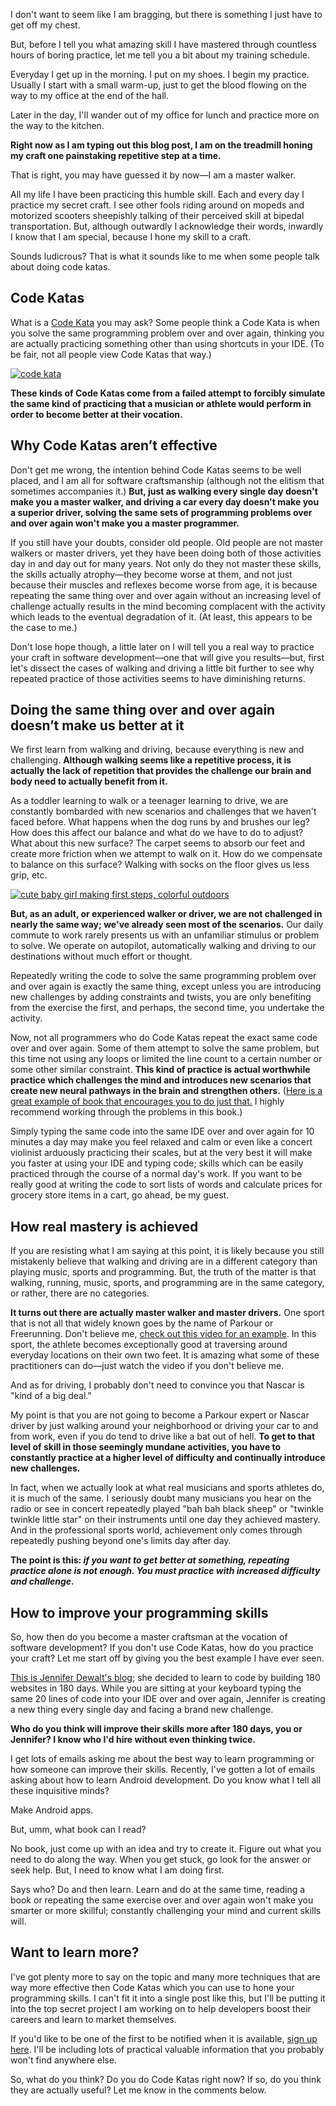 I don't want to seem like I am bragging, but there is something I just have to get off my chest.

But, before I tell you what amazing skill I have mastered through countless hours of boring practice, let me tell you a bit about my training schedule.

Everyday I get up in the morning. I put on my shoes. I begin my practice.
Usually I start with a small warm-up, just to get the blood flowing on the way to my office at the end of the hall.

Later in the day, I'll wander out of my office for lunch and practice more on the way to the kitchen.

**Right now as I am typing out this blog post, I am on the treadmill honing my craft one painstaking repetitive step at a time.**

That is right, you may have guessed it by now—I am a master walker.

All my life I have been practicing this humble skill.  Each and every day I practice my secret craft.  I see other fools riding around on mopeds and motorized scooters sheepishly talking of their perceived skill at bipedal transportation.  But, although outwardly I acknowledge their words, inwardly I know that I am special, because I hone my skill to a craft.

Sounds ludicrous?  That is what it sounds like to me when some people talk about doing code katas.

## Code Katas

What is a [Code Kata](http://codekata.pragprog.com/) you may ask?  Some people think a Code Kata is when you solve the same programming problem over and over again, thinking you are actually practicing something other than using shortcuts in your IDE. (To be fair, not all people view Code Katas that way.)

[![code kata](https://s3.amazonaws.com/static.written.com/code-kata_thumb1415641166.jpg "code kata")](http://simpleprogrammer.com/wp-content/uploads/2013/08/code-kata.jpg)

**These kinds of Code Katas come from a failed attempt to forcibly simulate the same kind of practicing that a musician or athlete would perform in order to become better at their vocation.**

## Why Code Katas aren’t effective

Don't get me wrong, the intention behind Code Katas seems to be well placed, and I am all for software craftsmanship (although not the elitism that sometimes accompanies it.)  **But, just as walking every single day doesn't make you a master walker, and driving a car every day doesn't make you a superior driver, solving the same sets of programming problems over and over again won't make you a master programmer.**

If you still have your doubts, consider old people.  Old people are not master walkers or master drivers, yet they have been doing both of those activities day in and day out for many years.  Not only do they not master these skills, the skills actually atrophy—they become worse at them, and not just because their muscles and reflexes become worse from age, it is because repeating the same thing over and over again without an increasing level of challenge actually results in the mind becoming complacent with the activity which leads to the eventual degradation of it.  (At least, this appears to be the case to me.)

Don't lose hope though, a little later on I will tell you a real way to practice your craft in software development—one that will give you results—but, first let's dissect the cases of walking and driving a little bit further to see why repeated practice of those activities seems to have diminishing returns.

## Doing the same thing over and over again doesn’t make us better at it

We first learn from walking and driving, because everything is new and challenging.  **Although walking seems like a repetitive process, it is actually the lack of repetition that provides the challenge our brain and body need to actually benefit from it.**

As a toddler learning to walk or a teenager learning to drive, we are constantly bombarded with new scenarios and challenges that we haven't faced before.  What happens when the dog runs by and brushes our leg?  How does this affect our balance and what do we have to do to adjust?  What about this new surface?  The carpet seems to absorb our feet and create more friction when we attempt to walk on it.  How do we compensate to balance on this surface?  Walking with socks on the floor gives us less grip, etc.

[![cute baby girl making first steps, colorful outdoors](https://s3.amazonaws.com/static.written.com/learning-to-walk_thumb1415641167.jpg "cute baby girl making first steps, colorful outdoors")](http://simpleprogrammer.com/wp-content/uploads/2013/08/learning-to-walk.jpg)

**But, as an adult, or experienced walker or driver, we are not challenged in nearly the same way;  we've already seen most of the scenarios.**  Our daily commute to work rarely presents us with an unfamiliar stimulus or problem to solve.  We operate on autopilot, automatically walking and driving to our destinations without much effort or thought.

Repeatedly writing the code to solve the same programming problem over and over again is exactly the same thing, except unless you are introducing new challenges by adding constraints and twists, you are only benefiting from the exercise the first, and perhaps, the second time, you undertake the activity.

Now, not all programmers who do Code Katas repeat the exact same code over and over again.  Some of them attempt to solve the same problem, but this time not using any loops or limited the line count to a certain number or some other similar constraint.   **This kind of practice is actual worthwhile practice which challenges the mind and introduces new scenarios that create new neural pathways in the brain and strengthen others.** ([Here is a great example of book that encourages you to do just that.](http://www.amazon.com/gp/product/0201657880/ref=as_li_ss_tl?ie=UTF8&camp=1789&creative=390957&creativeASIN=0201657880&linkCode=as2&tag=makithecompsi-20)  I highly recommend working through the problems in this book.)

Simply typing the same code into the same IDE over and over again for 10 minutes a day may make you feel relaxed and calm or even like a concert violinist arduously practicing their scales, but at the very best it will make you faster at using your IDE and typing code; skills which can be easily practiced through the course of a normal day's work.  If you want to be really good at writing the code to sort lists of words and calculate prices for grocery store items in a cart, go ahead, be my guest.

## How real mastery is achieved

If you are resisting what I am saying at this point, it is likely because you still mistakenly believe that walking and driving are in a different category than playing music, sports and programming.  But, the truth of the matter is that walking, running, music, sports, and programming are in the same category, or rather, there are no categories.

**It turns out there are actually master walker and master drivers.**  One sport that is not all that widely known goes by the name of Parkour or Freerunning.  Don't believe me, [check out this video for an example](http://www.youtube.com/watch?v=WEeqHj3Nj2c).  In this sport, the athlete becomes exceptionally good at traversing around everyday locations on their own two feet.  It is amazing what some of these practitioners can do—just watch the video if you don't believe me.

And as for driving, I probably don't need to convince you that Nascar is "kind of a big deal."

My point is that you are not going to become a Parkour expert or Nascar driver by just walking around your neighborhood or driving your car to and from work, even if you do tend to drive like a bat out of hell.  **To get to that level of skill in those seemingly mundane activities, you have to constantly practice at a higher level of difficulty and continually introduce new challenges.**

In fact, when we actually look at what real musicians and sports athletes do, it is much of the same.  I seriously doubt many musicians you hear on the radio or see in concert repeatedly played "bah bah black sheep" or "twinkle twinkle little star" on their instruments until one day they achieved mastery.  And in the professional sports world, achievement only comes through repeatedly pushing beyond one's limits day after day.

**The point is this: _if you want to get better at something, repeating practice alone is not enough.  You must practice with increased difficulty and challenge._**

## How to improve your programming skills

So, how then do you become a master craftsman at the vocation of software development?  If you don't use Code Katas, how do you practice your craft?
Let me start off by giving you the best example I have ever seen.

[This is Jennifer Dewalt's blog](http://blog.jenniferdewalt.com/); she decided to learn to code by building 180 websites in 180 days.  While you are sitting at your keyboard typing the same 20 lines of code into your IDE over and over again, Jennifer is creating a new thing every single day and facing a brand new challenge.

**Who do you think will improve their skills more after 180 days, you or Jennifer?  I know who I'd hire without even thinking twice.**

I get lots of emails asking me about the best way to learn programming or how someone can improve their skills.  Recently, I've gotten a lot of emails asking about how to learn Android development.  Do you know what I tell all these inquisitive minds?

Make Android apps.

But, umm, what book can I read?

No book, just come up with an idea and try to create it.  Figure out what you need to do along the way.  When you get stuck, go look for the answer or seek help.
But, I need to know what I am doing first.

Says who?  Do and then learn.  Learn and do at the same time, reading a book or repeating the same exercise over and over again won't make you smarter or more skillful; constantly challenging your mind and current skills will.

## Want to learn more?

I've got plenty more to say on the topic and many more techniques that are way more effective then Code Katas which you can use to hone your programming skills.  I can't fit it into a single post like this, but I'll be putting it into the top secret project I am working on to help developers boost their careers and learn to market themselves.

If you'd like to be one of the first to be notified when it is available, [sign up here](http://eepurl.com/BlQH5).  I'll be including lots of practical valuable information that you probably won't find anywhere else.

So, what do you think?  Do you do Code Katas right now?  If so, do you think they are actually useful?  Let me know in the comments below.